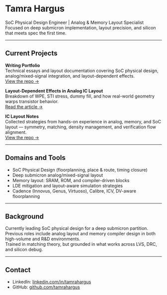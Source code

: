 # Tamra Hargus

SoC Physical Design Engineer | Analog & Memory Layout Specialist  
Focused on deep submicron implementation, layout precision, and silicon that meets spec the first time.

---

## Current Projects

**Writing Portfolio**  
Technical essays and layout documentation covering SoC physical design, analog/mixed-signal integration, and layout-dependent effects.  
[View the repo →](https://github.com/tamrahargus/writing-portfolio)

**Layout-Dependent Effects in Analog IC Layout**  
Breakdown of WPE, STI stress, dummy fill, and how real-world geometry warps transistor behavior.  
[Read the article →](https://github.com/tamrahargus/writing-portfolio/blob/main/layout-dependent-effects.md)

**IC Layout Notes**  
Collected strategies from hands-on experience in analog, memory, and SoC layout — symmetry, matching, density management, and verification flow alignment.  
[View the repo →](https://github.com/tamrahargus/ic-layout-notes)

---

## Domains and Tools

- SoC Physical Design (floorplanning, place & route, timing closure)
- Deep submicron analog/mixed-signal layout
- Memory layout: SRAM, ROM, and compiler-driven blocks
- LDE mitigation and layout-aware simulation strategies
- Cadence (Innovus, Genus, Virtuoso), Calibre, ICV, DV-aware floorplanning

---

## Background

Currently leading SoC physical design for a deep submicron partition.  
Previous roles include analog layout and memory compiler design in both high-volume and R&D environments.  
Trained in matching theory, but grounded in what works across LVS, DRC, and silicon debug.

---

## Contact

- LinkedIn: [linkedin.com/in/tamrahargus](https://linkedin.com/in/tamrahargus)  
- GitHub: [github.com/tamrahargus](https://github.com/tamrahargus)
